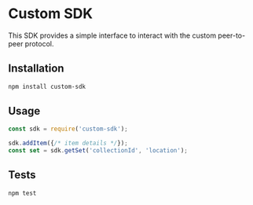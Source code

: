 
# Custom SDK

This SDK provides a simple interface to interact with the custom peer-to-peer protocol.

## Installation

```bash
npm install custom-sdk
```

## Usage

```javascript
const sdk = require('custom-sdk');

sdk.addItem({/* item details */});
const set = sdk.getSet('collectionId', 'location');
```

## Tests

```bash
npm test
```
